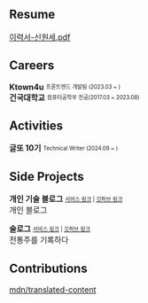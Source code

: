 ## Resume
[이력서-신원세.pdf](https://github.com/shinwonse/shinwonse/files/14837205/-.pdf)

## Careers

**Ktown4u** <sub><sup>프론트엔드 개발팀 (2023.03 ~ )</sup></sub><br/>
**건국대학교** <sub><sup>컴퓨터공학부 전공(2017.03 ~ 2023.08)</sup></sub>

## Activities

**글또 10기** <sub><sup>Technical Writer (2024.09 ~ )</sup></sub><br/>

## Side Projects

**개인 기술 블로그** <sub><sup>[서비스 링크](https://wonse.dev) | [깃허브 링크](https://github.com/shinwonse/blog)</sup></sub><br/>
개인 블로그

**술로그** <sub><sup>[서비스 링크](https://sullog-client.vercel.app/) | [깃허브 링크](https://github.com/sullog-official/sullog-client)</sup></sub><br/>
전통주를 기록하다

## Contributions
[mdn/translated-content](https://github.com/mdn/translated-content)
